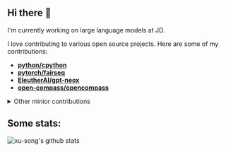 
<!--

### Hi there 👋
**xu-song/xu-song** is a ✨ _special_ ✨ repository because its `README.md` (this file) appears on your GitHub profile.

Here are some ideas to get you started:

- 🔭 I’m currently working on NLP and large language models.
- 🌱 I’m currently learning ...
- 👯 I’m looking to collaborate on ...
- 🤔 I’m looking for help with ...
- 💬 Ask me about ...
- 📫 How to reach me: ...
- 😄 Pronouns: ...
- ⚡ Fun fact: ...
 ![Top Langs](https://github-readme-stats.vercel.app/api/top-langs/?username=xu-song&langs_count=8&exclude_repo=xu-song.github.io&layout=compact&bg_color=30,e96443,904e95&title_color=fff&text_color=fff)
<img align="right" src="https://github-readme-stats.hiyouga.vercel.app/api/top-langs/?username=xu-song&hide=HTML" alt="https://github-readme-stats.vercel.app/api/top-langs/?username=xu-song&hide=HTML" />

https://github.com/doragd
 ![xu-song](https://github-profile-trophy.vercel.app/?username=xu-song)
-->

<!--
contributions: https://github.com/brettcannon/brettcannon/blob/main/README.md  https://github.com/kennethreitz

## other minior contributions
- microsoft/DeepSpeedExamples
- pytorch/tutorials
- microsoft/DeepSpeed
- tensorflow/tensor2tensor
- THUDM/icetk
- thu-coai/CrossWOZ
- asap-report/lstm-visualisation

## hexo 系列
- **[hexojs/hexo](https://github.com/hexojs/hexo/commits/master/?author=xu-song)**, 
- **[hexojs/hexo-cli](https://github.com/hexojs/hexo-cli/commits/master/?author=xu-song)**
- **[theme-next/hexo-theme-next](https://github.com/theme-next/hexo-theme-next/commits?author=xu-song)**:
- **[hexojs/site](https://github.com/hexojs/site/commits/master/?author=xu-song)**
- **[hexojs/hexo-starter](https://github.com/hexojs/hexo-starter/commits/master/?author=xu-song)**
- **[tea3/hexo-tag-instagram](https://github.com/tea3/hexo-tag-instagram/commits/master/?author=xu-song)**


## Highlight Demos
Here are some of my demos:
https://huggingface.co/spaces/eson/tokenizer-arena
https://huggingface.co/spaces/eson/bert-perplexity
https://huggingface.co/spaces/eson/kplug

## Release
- pip  jieba_patch
- npm  hexo-auto-category  
- jar
- chrome extension: pretty-print
-->


## Hi there 👋

I'm currently working on large language models at JD.

I love contributing to various open source projects. Here are some of my contributions:


- **[python/cpython](https://github.com/python/cpython/commits?author=xu-song)**
- **[pytorch/fairseq](https://github.com/pytorch/fairseq/commits?author=xu-song)**
- **[EleutherAI/gpt-neox](https://github.com/EleutherAI/gpt-neox/commits?author=xu-song)**
- **[open-compass/opencompass](https://github.com/open-compass/opencompass/commits/main/?author=xu-song)**



<details>

<summary>Other minior contributions</summary>


- [pytorch/pytorch](https://github.com/pytorch/pytorch/commits/main/?author=xu-song)
- [huggingface/transformers](https://github.com/huggingface/transformers/commits/main/?author=xu-song)
- [InternLM/xtuner](https://github.com/InternLM/xtuner/commits/main/?author=xu-song)
- [abetlen/llama-cpp-python](https://github.com/abetlen/llama-cpp-python/commits/main/?author=xu-song)
- [shibing624/pycorrector](https://github.com/shibing624/pycorrector/commits?author=xu-song)
- [microsoft/Megatron-DeepSpeed](https://github.com/microsoft/Megatron-DeepSpeed/commits?author=xu-song)
- [microsoft/DeepSpeedExamples](https://github.com/microsoft/DeepSpeedExamples/commits?author=xu-song)
- [gradio-app/gradio](https://github.com/gradio-app/gradio/commits?author=xu-song)
- [thu-coai/CrossWOZ](https://github.com/thu-coai/CrossWOZ/commits?author=xu-song)
- [theme-next/hexo-theme-next](https://github.com/theme-next/hexo-theme-next/commits?author=xu-song)
- [hexojs/hexo](https://github.com/hexojs/hexo/commits/master/?author=xu-song)
- [hexojs/hexo-cli](https://github.com/hexojs/hexo-cli/commits/master/?author=xu-song)
- [hexojs/site](https://github.com/hexojs/site/commits/master/?author=xu-song)
- [hexojs/hexo-starter](https://github.com/hexojs/hexo-starter/commits/master/?author=xu-song)


</details>



<!--
## Catch me on:
<a href = 'https://scholar.google.com/citations?user=bO7H0DAAAAAJ&hl=en'> <img width = '26px' align= 'center' src="https://upload.wikimedia.org/wikipedia/commons/thumb/c/c7/Google_Scholar_logo.svg/768px-Google_Scholar_logo.svg.png"/></a> [Google Scholar](https://scholar.google.com/citations?user=bO7H0DAAAAAJ&hl=en)      <a href = 'https://mobile.twitter.com/BlancheMinerva'> <img width = '26px' align= 'center' src="https://raw.githubusercontent.com/rahulbanerjee26/githubAboutMeGenerator/main/icons/twitter.svg"/></a> [Twitter](https://mobile.twitter.com/BlancheMinerva)      <a href = 'https://math.stackexchange.com/users/123230/stella-biderman'> <img width = '26px' align= 'center' src="https://cdn.sstatic.net/Sites/math/Img/apple-touch-icon.png?v=0ae50baa40ed"/></a> [Stack Exchange](https://math.stackexchange.com/users/123230/stella-biderman)
-->


## Some stats:
 
 ![xu-song's github stats](https://github-readme-stats.vercel.app/api?username=xu-song&show_icons=true&bg_color=30,e96443,904e95&title_color=fff&text_color=fff)
 

